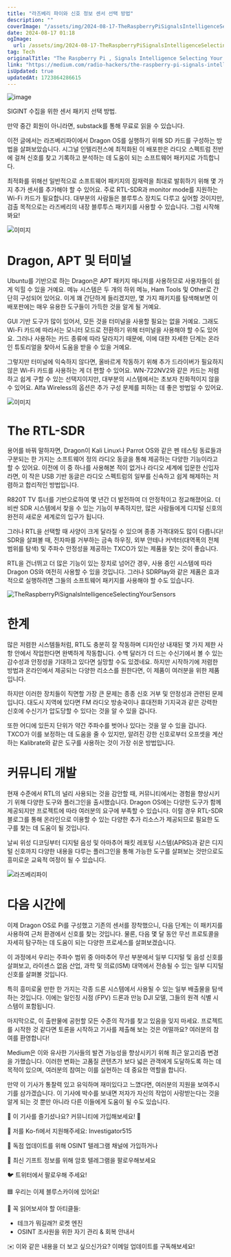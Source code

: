 ```yaml
---
title: "라즈베리 파이와 신호 정보 센서 선택 방법"
description: ""
coverImage: "/assets/img/2024-08-17-TheRaspberryPiSignalsIntelligenceSelectingYourSensors_0.png"
date: 2024-08-17 01:18
ogImage:
  url: /assets/img/2024-08-17-TheRaspberryPiSignalsIntelligenceSelectingYourSensors_0.png
tag: Tech
originalTitle: "The Raspberry Pi , Signals Intelligence Selecting Your Sensors"
link: "https://medium.com/radio-hackers/the-raspberry-pi-signals-intelligence-selecting-your-sensors-1e340c39abcb"
isUpdated: true
updatedAt: 1723864286615
---
```


![image](/assets/img/2024-08-17-TheRaspberryPiSignalsIntelligenceSelectingYourSensors_0.png)

SIGINT 수집을 위한 센서 패키지 선택 방법.

만약 중간 회원이 아니라면, substack를 통해 무료로 읽을 수 있습니다.

이전 글에서는 라즈베리파이에서 Dragon OS를 실행하기 위해 SD 카드를 구성하는 방법을 살펴보았습니다. 시그널 인텔리전스에 최적화된 이 배포판은 라디오 스펙트럼 전반에 걸쳐 신호를 찾고 기록하고 분석하는 데 도움이 되는 소프트웨어 패키지로 가득합니다.

<!-- seedividend - 사각형 -->

<ins class="adsbygoogle"
     style="display:block"
     data-ad-client="ca-pub-4877378276818686"
     data-ad-slot="1898504329"
     data-ad-format="auto"
     data-full-width-responsive="true"></ins>

<script>
     (adsbygoogle = window.adsbygoogle || []).push({});
</script>

최적화를 위해선 일반적으로 소프트웨어 패키지의 잠재력을 최대로 발휘하기 위해 몇 가지 추가 센서를 추가해야 할 수 있어요. 주로 RTL-SDR과 monitor mode를 지원하는 Wi-Fi 카드가 필요합니다. 대부분의 사람들은 블루투스 장치도 다루고 싶어할 것이지만, 검출 목적으로는 라즈베리의 내장 블루투스 패키지를 사용할 수 있습니다. 그럼 시작해봐요!

![이미지](/assets/img/2024-08-17-TheRaspberryPiSignalsIntelligenceSelectingYourSensors_1.png)

# Dragon, APT 및 터미널

Ubuntu를 기반으로 하는 Dragon은 APT 패키지 매니저를 사용하므로 사용자들이 쉽게 익힐 수 있을 거예요. 메뉴 시스템은 두 개의 하위 메뉴, Ham Tools 및 Other로 간단히 구성되어 있어요. 이게 꽤 간단하게 들리겠지만, 몇 가지 패키지를 탐색해보면 이 배포판에는 매우 유용한 도구들이 가득한 것을 알게 될 거예요.

<!-- seedividend - 사각형 -->

<ins class="adsbygoogle"
     style="display:block"
     data-ad-client="ca-pub-4877378276818686"
     data-ad-slot="1898504329"
     data-ad-format="auto"
     data-full-width-responsive="true"></ins>

<script>
     (adsbygoogle = window.adsbygoogle || []).push({});
</script>

GUI 기반 도구가 많이 있어서, 모든 것을 터미널을 사용할 필요는 없을 거예요. 그래도 Wi-Fi 카드에 따라서는 모니터 모드로 전환하기 위해 터미널을 사용해야 할 수도 있어요. 그러나 사용하는 카드 종류에 따라 달라지기 때문에, 이에 대한 자세한 단계는 온라인 튜토리얼을 찾아서 도움을 받을 수 있을 거예요.

그렇지만 터미널에 익숙하지 않다면, 올바르게 작동하기 위해 추가 드라이버가 필요하지 않은 Wi-Fi 카드를 사용하는 게 더 편할 수 있어요. WN-722NV2와 같은 카드는 저렴하고 쉽게 구할 수 있는 선택지이지만, 대부분의 시스템에서는 초보자 친화적이지 않을 수 있어요. Alfa Wireless의 옵션은 추가 구성 문제를 피하는 데 좋은 방법일 수 있어요.

![이미지](/assets/img/2024-08-17-TheRaspberryPiSignalsIntelligenceSelectingYourSensors_2.png)

# The RTL-SDR

<!-- seedividend - 사각형 -->

<ins class="adsbygoogle"
     style="display:block"
     data-ad-client="ca-pub-4877378276818686"
     data-ad-slot="1898504329"
     data-ad-format="auto"
     data-full-width-responsive="true"></ins>

<script>
     (adsbygoogle = window.adsbygoogle || []).push({});
</script>

용어를 바꿔 말하자면, Dragon이 Kali Linux나 Parrot OS와 같은 펜 테스팅 동료들과 구분되는 한 가지는 소프트웨어 정의 라디오 동글을 통해 제공하는 다양한 기능이라고 할 수 있어요. 이전에 이 중 하나를 사용해본 적이 없거나 라디오 세계에 입문한 신입자라면, 이 작은 USB 기반 동글은 라디오 스펙트럼의 일부를 신속하고 쉽게 해제하는 저렴하고 합리적인 방법입니다.

R820T TV 튜너를 기반으로하여 몇 년간 더 발전하여 더 안정적이고 정교해졌어요. 더 비싼 SDR 시스템에서 찾을 수 있는 기능이 부족하지만, 많은 사람들에게 디지털 신호의 완전히 새로운 세계로의 입구가 됩니다.

그러나 RTL을 선택할 때 사양이 크게 달라질 수 있으며 종종 가격대와도 많이 다릅니다! SDR을 살펴볼 때, 전자파를 거부하는 금속 하우징, 외부 안테나 커넥터(대역폭의 전체 범위를 탐색) 및 주파수 안정성을 제공하는 TXCO가 있는 제품을 찾는 것이 좋습니다.

RTL을 건너뛰고 더 많은 기능이 있는 장치로 넘어간 경우, 사용 중인 시스템에 따라 Dragon OS와 여전히 사용할 수 있을 것입니다. 그러나 SDRPlay와 같은 제품은 효과적으로 실행하려면 그들의 소프트웨어 패키지를 사용해야 할 수도 있습니다.

<!-- seedividend - 사각형 -->

<ins class="adsbygoogle"
     style="display:block"
     data-ad-client="ca-pub-4877378276818686"
     data-ad-slot="1898504329"
     data-ad-format="auto"
     data-full-width-responsive="true"></ins>

<script>
     (adsbygoogle = window.adsbygoogle || []).push({});
</script>

![TheRaspberryPiSignalsIntelligenceSelectingYourSensors](/assets/img/2024-08-17-TheRaspberryPiSignalsIntelligenceSelectingYourSensors_3.png)

# 한계

많은 저렴한 시스템들처럼, RTL도 충분히 잘 작동하며 디자인상 내재된 몇 가지 제한 사항 안에서 작업한다면 완벽하게 작동합니다. 수백 달러가 더 드는 수신기에서 볼 수 있는 감수성과 안정성을 기대하고 있다면 실망할 수도 있겠네요. 하지만 시작하기에 저렴한 방법과 온라인에서 제공되는 다양한 리소스를 원한다면, 이 제품이 여러분을 위한 제품입니다.

하지만 이러한 장치들이 직면할 가장 큰 문제는 종종 신호 거부 및 안정성과 관련된 문제입니다. 대도시 지역에 있다면 FM 라디오 방송국이나 휴대전화 기지국과 같은 강력한 신호에 수신기가 압도당할 수 있다는 것을 알 수 있을 겁니다.

<!-- seedividend - 사각형 -->

<ins class="adsbygoogle"
     style="display:block"
     data-ad-client="ca-pub-4877378276818686"
     data-ad-slot="1898504329"
     data-ad-format="auto"
     data-full-width-responsive="true"></ins>

<script>
     (adsbygoogle = window.adsbygoogle || []).push({});
</script>

또한 어디에 있든지 단위가 약간 주파수를 벗어나 있다는 것을 알 수 있을 겁니다. TXCO가 이를 보정하는 데 도움을 줄 수 있지만, 알려진 강한 신호로부터 오프셋을 계산하는 Kalibrate와 같은 도구를 사용하는 것이 가장 쉬운 방법입니다.

# 커뮤니티 개발

현재 수준에서 RTL의 널리 사용되는 것을 감안할 때, 커뮤니티에서는 경험을 향상시키기 위해 다양한 도구와 플러그인을 출시했습니다. Dragon OS에는 다양한 도구가 함께 제공되지만 프로젝트에 따라 여러분의 요구에 부족할 수 있습니다. 이럴 경우 RTL-SDR 블로그를 통해 온라인으로 이용할 수 있는 다양한 추가 리소스가 제공되므로 필요한 도구를 찾는 데 도움이 될 것입니다.

날씨 위성 디코딩부터 디지털 음성 및 아마추어 패킷 레포팅 시스템(APRS)과 같은 디지털 신호까지 다양한 내용을 다루는 플러그인을 통해 가능한 도구를 살펴보는 것만으로도 흥미로운 교육적 여정이 될 수 있습니다.

<!-- seedividend - 사각형 -->

<ins class="adsbygoogle"
     style="display:block"
     data-ad-client="ca-pub-4877378276818686"
     data-ad-slot="1898504329"
     data-ad-format="auto"
     data-full-width-responsive="true"></ins>

<script>
     (adsbygoogle = window.adsbygoogle || []).push({});
</script>

![라즈베리파이](/assets/img/2024-08-17-TheRaspberryPiSignalsIntelligenceSelectingYourSensors_4.png)

# 다음 시간에

이제 Dragon OS로 Pi를 구성했고 기존의 센서를 장착했으니, 다음 단계는 이 패키지를 사용하여 근처 환경에서 신호를 찾는 것입니다. 물론, 다음 몇 달 동안 무선 프로토콜을 자세히 탐구하는 데 도움이 되는 다양한 프로세스를 살펴보겠습니다.

이 과정에서 우리는 주파수 범위 중 아마추어 무선 부분에서 일부 디지털 및 음성 신호를 살펴보고, 라이센스 없음 산업, 과학 및 의료(ISM) 대역에서 전송될 수 있는 일부 디지털 신호를 살펴볼 것입니다.

<!-- seedividend - 사각형 -->

<ins class="adsbygoogle"
     style="display:block"
     data-ad-client="ca-pub-4877378276818686"
     data-ad-slot="1898504329"
     data-ad-format="auto"
     data-full-width-responsive="true"></ins>

<script>
     (adsbygoogle = window.adsbygoogle || []).push({});
</script>

특히 흥미로울 만한 한 가지는 각종 드론 시스템에서 사용될 수 있는 일부 배출물을 탐색하는 것입니다. 이에는 일인칭 시점 (FPV) 드론과 만능 DJI 모델, 그들의 원격 식별 시스템이 포함됩니다.

마지막으로, 이 출판물에 공헌할 모든 수준의 작가를 찾고 있음을 잊지 마세요. 프로젝트를 시작한 것 같다면 토론을 시작하고 기사를 제출해 보는 것은 어떨까요? 여러분의 참여를 환영합니다!

Medium은 이와 유사한 기사들의 발견 가능성을 향상시키기 위해 최근 알고리즘 변경을 가했습니다. 이러한 변화는 고품질 콘텐츠가 보다 넓은 관객에게 도달하도록 하는 데 목적이 있으며, 여러분의 참여는 이를 실현하는 데 중요한 역할을 합니다.

만약 이 기사가 통찰력 있고 유익하며 재미있다고 느꼈다면, 여러분의 지원을 보여주시기를 삼가겠습니다. 이 기사에 박수를 보내면 저자가 자신의 작업이 사랑받는다는 것을 알게 되는 것 뿐만 아니라 다른 이들에게 도움이 될 수도 있습니다.

<!-- seedividend - 사각형 -->

<ins class="adsbygoogle"
     style="display:block"
     data-ad-client="ca-pub-4877378276818686"
     data-ad-slot="1898504329"
     data-ad-format="auto"
     data-full-width-responsive="true"></ins>

<script>
     (adsbygoogle = window.adsbygoogle || []).push({});
</script>

🌟 이 기사를 즐기셨나요? 커뮤니티에 가입해보세요! 🌟

💙 저를 Ko-fi에서 지원해주세요: Investigator515

📢 독점 업데이트를 위해 OSINT 텔레그램 채널에 가입하거나

📢 최신 기프트 정보를 위해 암호 텔레그램을 팔로우해보세요

<!-- seedividend - 사각형 -->

<ins class="adsbygoogle"
     style="display:block"
     data-ad-client="ca-pub-4877378276818686"
     data-ad-slot="1898504329"
     data-ad-format="auto"
     data-full-width-responsive="true"></ins>

<script>
     (adsbygoogle = window.adsbygoogle || []).push({});
</script>

🐦 트위터에서 팔로우해 주세요!

🟦 우리는 이제 블루스카이에 있어요!

🔗 꼭 읽어보셔야 할 아티클들:

- 테크가 뭐길래?! 로켓 엔진
- OSINT 조사원을 위한 자기 관리 & 회복 안내서

<!-- seedividend - 사각형 -->

<ins class="adsbygoogle"
     style="display:block"
     data-ad-client="ca-pub-4877378276818686"
     data-ad-slot="1898504329"
     data-ad-format="auto"
     data-full-width-responsive="true"></ins>

<script>
     (adsbygoogle = window.adsbygoogle || []).push({});
</script>

✉️ 이와 같은 내용을 더 보고 싶으신가요? 이메일 업데이트를 구독해보세요!
